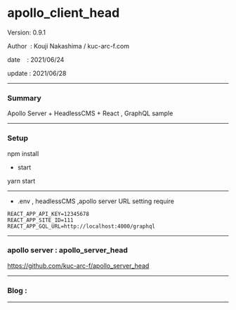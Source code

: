 ﻿# apollo_client_head

 Version: 0.9.1

 Author  : Kouji Nakashima / kuc-arc-f.com

 date    : 2021/06/24

 update  : 2021/06/28  

***
### Summary

Apollo Server + HeadlessCMS + React , GraphQL sample

***
### Setup

npm install

* start

yarn start

***
* .env , headlessCMS ,apollo server URL setting require

```
REACT_APP_API_KEY=12345678
REACT_APP_SITE_ID=111
REACT_APP_GQL_URL=http://localhost:4000/graphql
```

***
### apollo server : apollo_server_head

https://github.com/kuc-arc-f/apollo_server_head

***
### Blog :


***

